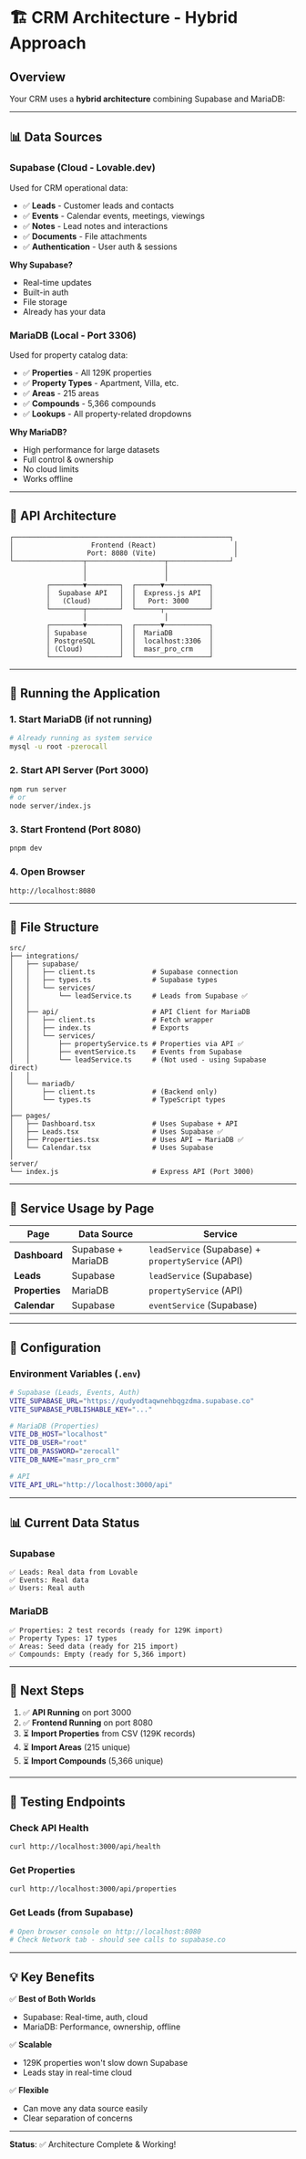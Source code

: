 # 🏗️ CRM Architecture - Hybrid Approach

## Overview
Your CRM uses a **hybrid architecture** combining Supabase and MariaDB:

---

## 📊 Data Sources

### **Supabase** (Cloud - Lovable.dev)
Used for CRM operational data:
- ✅ **Leads** - Customer leads and contacts
- ✅ **Events** - Calendar events, meetings, viewings
- ✅ **Notes** - Lead notes and interactions
- ✅ **Documents** - File attachments
- ✅ **Authentication** - User auth & sessions

**Why Supabase?**
- Real-time updates
- Built-in auth
- File storage
- Already has your data

### **MariaDB** (Local - Port 3306)
Used for property catalog data:
- ✅ **Properties** - All 129K properties
- ✅ **Property Types** - Apartment, Villa, etc.
- ✅ **Areas** - 215 areas
- ✅ **Compounds** - 5,366 compounds
- ✅ **Lookups** - All property-related dropdowns

**Why MariaDB?**
- High performance for large datasets
- Full control & ownership
- No cloud limits
- Works offline

---

## 🔄 API Architecture

```
┌─────────────────────────────────────────────────────┐
│                   Frontend (React)                   │
│                  Port: 8080 (Vite)                   │
└─────────────────┬───────────────────┬───────────────┘
                  │                   │
                  │                   │
         ┌────────▼────────┐  ┌──────▼───────────┐
         │  Supabase API   │  │  Express.js API  │
         │   (Cloud)       │  │   Port: 3000     │
         └────────┬────────┘  └──────┬───────────┘
                  │                   │
         ┌────────▼────────┐  ┌──────▼───────────┐
         │ Supabase        │  │  MariaDB         │
         │ PostgreSQL      │  │  localhost:3306  │
         │ (Cloud)         │  │  masr_pro_crm    │
         └─────────────────┘  └──────────────────┘
```

---

## 🚀 Running the Application

### 1. Start MariaDB (if not running)
```bash
# Already running as system service
mysql -u root -pzerocall
```

### 2. Start API Server (Port 3000)
```bash
npm run server
# or
node server/index.js
```

### 3. Start Frontend (Port 8080)
```bash
pnpm dev
```

### 4. Open Browser
```
http://localhost:8080
```

---

## 📁 File Structure

```
src/
├── integrations/
│   ├── supabase/
│   │   ├── client.ts              # Supabase connection
│   │   ├── types.ts               # Supabase types
│   │   └── services/
│   │       └── leadService.ts     # Leads from Supabase ✅
│   │
│   ├── api/                       # API Client for MariaDB
│   │   ├── client.ts              # Fetch wrapper
│   │   ├── index.ts               # Exports
│   │   └── services/
│   │       ├── propertyService.ts # Properties via API ✅
│   │       ├── eventService.ts    # Events from Supabase
│   │       └── leadService.ts     # (Not used - using Supabase direct)
│   │
│   └── mariadb/
│       ├── client.ts              # (Backend only)
│       └── types.ts               # TypeScript types
│
├── pages/
│   ├── Dashboard.tsx              # Uses Supabase + API
│   ├── Leads.tsx                  # Uses Supabase ✅
│   ├── Properties.tsx             # Uses API → MariaDB ✅
│   └── Calendar.tsx               # Uses Supabase
│
server/
└── index.js                       # Express API (Port 3000)
```

---

## 🎯 Service Usage by Page

| Page | Data Source | Service |
|------|-------------|---------|
| **Dashboard** | Supabase + MariaDB | `leadService` (Supabase) + `propertyService` (API) |
| **Leads** | Supabase | `leadService` (Supabase) |
| **Properties** | MariaDB | `propertyService` (API) |
| **Calendar** | Supabase | `eventService` (Supabase) |

---

## 🔧 Configuration

### Environment Variables (`.env`)
```bash
# Supabase (Leads, Events, Auth)
VITE_SUPABASE_URL="https://qudyodtaqwnehbqgzdma.supabase.co"
VITE_SUPABASE_PUBLISHABLE_KEY="..."

# MariaDB (Properties)
VITE_DB_HOST="localhost"
VITE_DB_USER="root"
VITE_DB_PASSWORD="zerocall"
VITE_DB_NAME="masr_pro_crm"

# API
VITE_API_URL="http://localhost:3000/api"
```

---

## 📊 Current Data Status

### Supabase
```
✅ Leads: Real data from Lovable
✅ Events: Real data
✅ Users: Real auth
```

### MariaDB
```
✅ Properties: 2 test records (ready for 129K import)
✅ Property Types: 17 types
✅ Areas: Seed data (ready for 215 import)
✅ Compounds: Empty (ready for 5,366 import)
```

---

## 🎊 Next Steps

1. ✅ **API Running** on port 3000
2. ✅ **Frontend Running** on port 8080
3. ⏳ **Import Properties** from CSV (129K records)
4. ⏳ **Import Areas** (215 unique)
5. ⏳ **Import Compounds** (5,366 unique)

---

## 🧪 Testing Endpoints

### Check API Health
```bash
curl http://localhost:3000/api/health
```

### Get Properties
```bash
curl http://localhost:3000/api/properties
```

### Get Leads (from Supabase)
```bash
# Open browser console on http://localhost:8080
# Check Network tab - should see calls to supabase.co
```

---

## 💡 Key Benefits

✅ **Best of Both Worlds**
- Supabase: Real-time, auth, cloud
- MariaDB: Performance, ownership, offline

✅ **Scalable**
- 129K properties won't slow down Supabase
- Leads stay in real-time cloud

✅ **Flexible**
- Can move any data source easily
- Clear separation of concerns

---

**Status**: ✅ Architecture Complete & Working!
